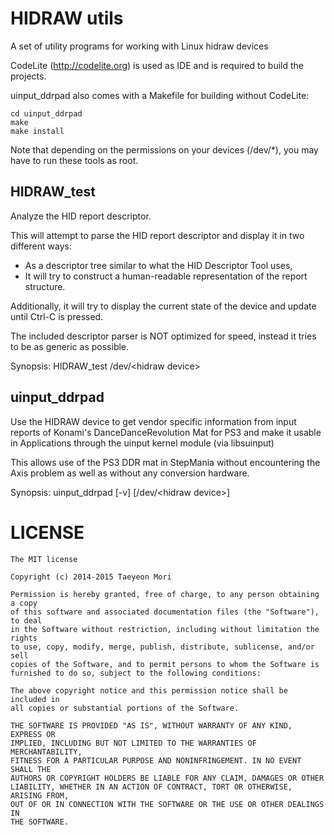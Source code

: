 HIDRAW utils
============
A set of utility programs for working with Linux hidraw devices

CodeLite (http://codelite.org) is used as IDE and is required to build the projects.

uinput\_ddrpad also comes with a Makefile for building without CodeLite:

    cd uinput_ddrpad
    make
    make install

Note that depending on the permissions on your devices (/dev/\*), you may have to run these tools as root.

HIDRAW\_test
-----------
Analyze the HID report descriptor.

This will attempt to parse the HID report descriptor and display it in two different ways:
* As a descriptor tree similar to what the HID Descriptor Tool uses,
* It will try to construct a human-readable representation of the report structure.

Additionally, it will try to display the current state of the device and update until Ctrl-C is pressed.

The included descriptor parser is NOT optimized for speed, instead it tries to be as generic as possible.

Synopsis: HIDRAW\_test /dev/\<hidraw device\>

uinput\_ddrpad
--------------
Use the HIDRAW device to get vendor specific information from input reports of Konami's
DanceDanceRevolution Mat for PS3 and make it usable in Applications
through the uinput kernel module (via libsuinput)

This allows use of the PS3 DDR mat in StepMania without encountering the Axis problem
as well as without any conversion hardware.

Synopsis: uinput\_ddrpad [-v] [/dev/\<hidraw device\>]

LICENSE
=======
    The MIT license

    Copyright (c) 2014-2015 Taeyeon Mori

    Permission is hereby granted, free of charge, to any person obtaining a copy
    of this software and associated documentation files (the "Software"), to deal
    in the Software without restriction, including without limitation the rights
    to use, copy, modify, merge, publish, distribute, sublicense, and/or sell
    copies of the Software, and to permit persons to whom the Software is
    furnished to do so, subject to the following conditions:

    The above copyright notice and this permission notice shall be included in
    all copies or substantial portions of the Software.

    THE SOFTWARE IS PROVIDED "AS IS", WITHOUT WARRANTY OF ANY KIND, EXPRESS OR
    IMPLIED, INCLUDING BUT NOT LIMITED TO THE WARRANTIES OF MERCHANTABILITY,
    FITNESS FOR A PARTICULAR PURPOSE AND NONINFRINGEMENT. IN NO EVENT SHALL THE
    AUTHORS OR COPYRIGHT HOLDERS BE LIABLE FOR ANY CLAIM, DAMAGES OR OTHER
    LIABILITY, WHETHER IN AN ACTION OF CONTRACT, TORT OR OTHERWISE, ARISING FROM,
    OUT OF OR IN CONNECTION WITH THE SOFTWARE OR THE USE OR OTHER DEALINGS IN
    THE SOFTWARE.

